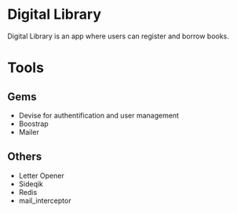# Digital Library

Digital Library is an app where users can register and borrow books. 

# Tools 
## Gems

- Devise for authentification and user management
- Boostrap 
- Mailer

## Others
- Letter Opener 
- Sideqik
- Redis
- mail_interceptor



